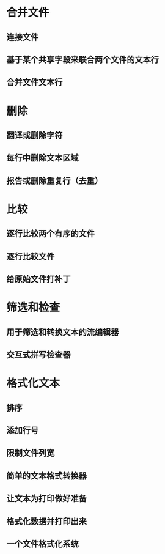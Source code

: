 # 合并文件

## 连接文件

## 基于某个共享字段来联合两个文件的文本行

## 合并文件文本行

# 删除

## 翻译或删除字符  

## 每行中删除文本区域

## 报告或删除重复行（去重）



# 比较

## 逐行比较两个有序的文件

## 逐行比较文件  

## 给原始文件打补丁



# 筛选和检查

## 用于筛选和转换文本的流编辑器

## 交互式拼写检查器  



# 格式化文本

## 排序

## 添加行号  

## 限制文件列宽  

## 简单的文本格式转换器  

## 让文本为打印做好准备  

## 格式化数据并打印出来  

## 一个文件格式化系统

